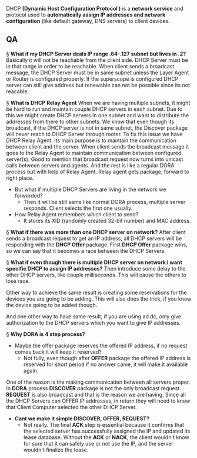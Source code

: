 DHCP **(Dynamic Host Configuration Protocol )** is a **network service** and protocol used to **automatically assign IP addresses and network configuration** (like default gateway, DNS servers) to client devices.

## QA

§ **What if my DHCP Server deals IP range .64-.127 subnet but lives in .2?**
Basically it will not be reachable from the client side. DHCP Server must be in that range in order to be reachable. When client sends a broadcast message, the DHCP Server must be in same subnet unless the Layer Agent or Router is configured properly. If the superscope is configured DHCP server can still give address but renewable can not be possible since its not reacable.


§ **What is DHCP Relay Agent**
When we are having multiple subnets, it might be hard to run and maintain couple DHCP servers in each subnet. Due to this we might create DHCP servers in one subnet and want to distribute the addresses from there to other subnets. We know that even though its broadcast, if the DHCP server is not in same subnet, the Discover package will never reach to DHCP Server through rooter. To fix this issue we have DHCP Relay Agent. Its main purpose is to maintain the communication between client and the server. When client sends the broadcast message it goes to the Relay Agent to maintain communication between configured server(s). Good to mention that broadcast request now turns into unicast calls between servers and agents. And the rest is like a regular DORA process but with help of Relay Agent. Relay agent gets package, forward to right place.

 - But what if multiple DHCP Servers are living in the network we forwarded?
	 - Then it will be still same like normal DORA process, multiple server responds. Client selects the first one usually.
- How Relay Agent remembers which client to send?
	- It stores its XID (randomly created 32-bit number) and MAC address.

§ **What if there was more than one DHCP server on network?**
After client sends a broadcast request to get an IP address, all DHCP servers will be responding with the **DHCP Offer** package. First **DHCP Offer** package wins, so we can say that it becomes a race between the DHCP Servers.


§ **What if even though there is multiple DHCP server on network I want specific DHCP to assign IP addresses?**
Then introduce some delay to the other DHCP servers, like couple milliseconds. This will cause the others to lose race. 

Other way to achieve the same result is creating some reservations for the devices you are going to be adding. This will also does the trick, if you know the device going to be added though.

And one other way to have same result, if you are using ad dc, only give authorization to the DHCP servers which you want to give IP addresses.

§ **Why DORA is 4 step process?**

- Maybe the offer package reserves the offered IP address, if no request comes back it will keep it reserved?
	- Not fully, even though after **OFFER** package the offered IP address is reserved for short period if no answer came, it will make it available again.

One of the reason is the making communication between all servers proper. In **DORA** process **DISCOVER** package is not the only broadcast request. **REQUEST** is also broadcast and that is the reason we are having. Since all the DHCP Servers can OFFER IP addresses, in return they will need to know that Client Computer selected the other DHCP Server.


- **Cant we make it simple DISCOVER, OFFER, REQUEST?**
	- Not really. The final **ACK** step is essential because it confirms that the selected server has successfully assigned the IP and updated its lease database. Without the **ACK** or **NACK**, the client wouldn't know for sure that it can safely use or not use the IP, and the server wouldn't finalize the lease.
